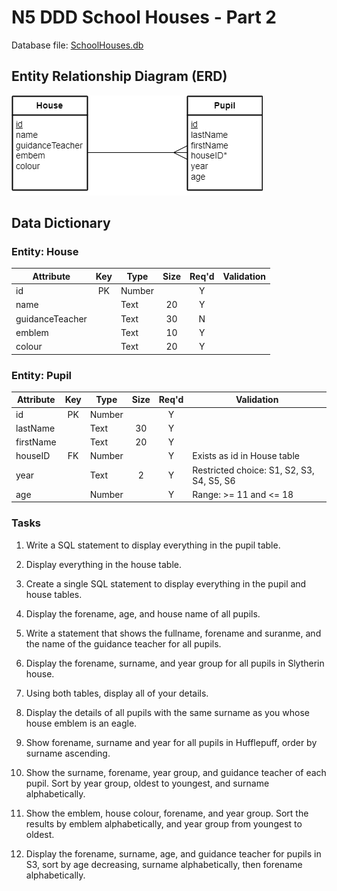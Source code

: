 # N5 DDD School Houses - Part 2

Database file: [SchoolHouses.db](assets/SchoolHouses.db "Download file")


## Entity Relationship Diagram (ERD)

![ERD](assets/Diagrams/ERD-HousePupil.png)


## Data Dictionary

### Entity: House

| Attribute       | Key   | Type   | Size  | Req'd | Validation |
| ---------       | :---: | ----   | :---: | :---: | ---------- |
| id              | PK    | Number |       | Y     | |
| name            |       | Text   | 20    | Y     | |
| guidanceTeacher |       | Text   | 30    | N     | |
| emblem          |       | Text   | 10    | Y     | |
| colour          |       | Text   | 20    | Y     | |


### Entity: Pupil

| Attribute | Key   | Type   | Size  | Req'd | Validation |
| --------- | :---: | ----   | :---: | :---: | ---------- |
| id        | PK    | Number |       | Y     | |
| lastName  |       | Text   | 30    | Y     | |
| firstName |       | Text   | 20    | Y     | |
| houseID   | FK    | Number |       | Y     | Exists as id in House table |
| year      |       | Text   | 2     | Y     | Restricted choice: S1, S2, S3, S4, S5, S6 |
| age       |       | Number |       | Y     | Range: >= 11 and <= 18 |


### Tasks

1. Write a SQL statement to display everything in the pupil table.

2. Display everything in the house table.

3. Create a single SQL statement to display everything in the pupil and house tables. 

4. Display the forename, age, and house name of all pupils.

5. Write a statement that shows the fullname, forename and suranme, and the name of the guidance teacher for all pupils.

6. Display the forename, surname, and year group for all pupils in Slytherin house.

7. Using both tables, display all of your details.

8. Display the details of all pupils with the same surname as you whose house emblem is an eagle.

9. Show forename, surname and year for all pupils in Hufflepuff, order by surname ascending.

10. Show the surname, forename, year group, and guidance teacher of each pupil.  Sort by year group, oldest to youngest, and surname alphabetically.

11. Show the emblem, house colour, forename, and year group.  Sort the results by emblem alphabetically, and year group from youngest to oldest.

12. Display the forename, surname, age, and guidance teacher for pupils in S3, sort by age decreasing, surname alphabetically, then forename alphabetically.
